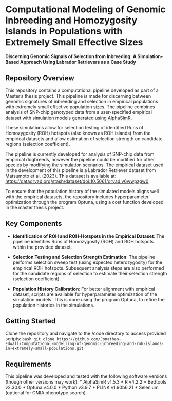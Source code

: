 # Computational Modeling of Genomic Inbreeding and Homozygosity Islands in Populations with Extremely Small Effective Sizes 

**Discerning Genomic Signals of Selection from Inbreeding: A Simulation-Based Approach Using Labrador Retrievers as a Case Study**

## Repository Overview

This repository contains a computational pipeline developed as part of a Master’s thesis project. This pipeline is made for discerning between genomic signatures of inbreeding and selection in empirical populations with extremely small effective population sizes.
The pipeline combines analysis of SNP-chip genotyped data from a user-specified empirical dataset with simulation models generated using  [AlphaSimR](https://cran.r-project.org/web/packages/AlphaSimR/index.html).

These simulations allow for selection testing of identified  Runs of Homozygosity (ROH) hotspots (also known as ROH islands) from the empirical datasets and allow estimation of selection strength on candidate regions (selection coefficient).

The pipeline is currently developed for analysis of SNP-chip data from empirical dogbreeds, however the pipeline could be modified for other species by modifying the simulation scenarios. The empirical dataset used in the development of this pipeline is a Labrador Retriever dataset from Matsumoto et al. (2023). This dataset is available at: https://datadryad.org/stash/dataset/doi:10.5061/dryad.v6wwpzgw0

To ensure that the population history of the simulated models aligns well with the empirical datasets, the repository includes hyperparameter optimization through the program Optuna, using a cost function developed in the master thesis project.

## Key Components

- **Identification of ROH and ROH-Hotspots in the Empirical Dataset**: The pipeline identifies Runs of Homozygosity (ROH) and ROH hotspots within the provided dataset.
  
- **Selection Testing and Selection Strength Estimation**: The pipeline performs selection sweep test (using expected heterozygosity) for the empirical ROH hotspots. Subsequent analysis steps are also performed for the candidate regions of selection to estimate their selection strength (selection coefficient).
  
- **Population History Calibration**: For better alignment with empirical dataset, scripts are available for hyperparameter optimization of the simulation models. This is done using the program Optuna, to refine the population histories in the simulations.

## Getting Started
Clone the repository and navigate to the /code directory to access provided scripts:
```bash git clone https://github.com/Jonathan-Edwall/Computational-modelling-of-genomic-inbreeding-and-roh-islands-in-extremely-small-populations.git ```

## Requirements
This pipeline was developed and tested with the following software versions (though other versions may work):
    *  AlphaSimR v1.5.3
    *  R v4.2.2
    *  Bedtools v2.30.0
    *  Optuna v4.0.0
    *  Python v3.9.7
    *  PLINK v1.90b6.21
    *  Selenium (optional for OMIA phenotype search)
